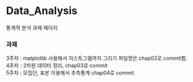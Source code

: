# Data_Analysis
통계적 분석 과제 페이지

### 과제
3주차 :  matplotlib 사용해서 히스토그램까지 그리기 파일명은 chap02로 commit함.  
4주차 :  2차원 데이터 정리, chap03로 commit  
5주차 :  모집단, 표본 이용해서 추측통계 chap04로 commit  
